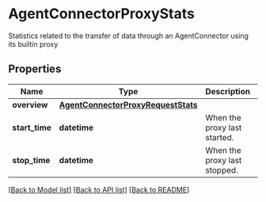 # AgentConnectorProxyStats

Statistics related to the transfer of data through an AgentConnector using its builtin proxy 
## Properties
Name | Type | Description | Notes
------------ | ------------- | ------------- | -------------
**overview** | [**AgentConnectorProxyRequestStats**](AgentConnectorProxyRequestStats.md) |  | 
**start_time** | **datetime** | When the proxy last started. | [optional] 
**stop_time** | **datetime** | When the proxy last stopped. | [optional] 

[[Back to Model list]](../README.md#documentation-for-models) [[Back to API list]](../README.md#documentation-for-api-endpoints) [[Back to README]](../README.md)


